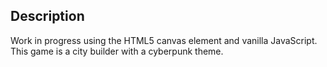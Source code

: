 ## Description

Work in progress using the HTML5 canvas element and vanilla JavaScript.
This game is a city builder with a cyberpunk theme.

